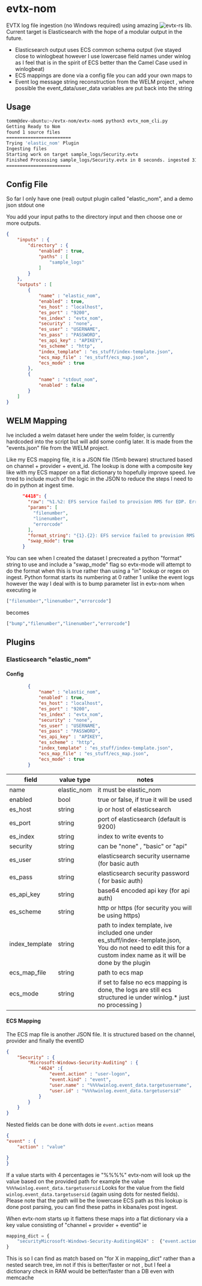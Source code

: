 # evtx-nom
EVTX log file ingestion (no Windows required) using amazing ![evtx-rs](https://github.com/omerbenamram/evtx) lib. Current target is Elasticsearch with the hope of a modular output in the future.

* Elasticsearch output uses ECS common schema output (ive stayed close to winlogbeat however I use lowercase field names under winlog as I feel that is in the spirit of ECS better than the Camel Case used in winlogbeat)
* ECS mappings are done via a config file you can add your own maps to
* Event log message string reconstruction from the WELM project , where possible the event_data/user_data variables are put back into the string

## Usage

``` bash
tomm@dev-ubuntu:~/evtx-nom/evtx-nom$ python3 evtx_nom_cli.py 
Getting Ready to Nom
found 1 source files
========================
Trying 'elastic_nom' Plugin
Ingesting files
Starting work on target sample_logs/Security.evtx
Finished Processing sample_logs/Security.evtx in 8 seconds. ingested 31828 out of 31828 events
========================
```

## Config File

So far I only have one (real) output plugin called "elastic_nom", and a demo json stdout one

You add your input paths to the directory input and then choose one or more outputs.

``` json
{
    "inputs" : {
        "directory" : {
            "enabled" : true,
            "paths" : [
                "sample_logs"
            ]
        }
    },
    "outputs" : [
        {
            "name" : "elastic_nom",
            "enabled" : true,
            "es_host" : "localhost",
            "es_port" : "9200",
            "es_index" : "evtx_nom",
            "security" : "none",
            "es_user" : "USERNAME",
            "es_pass" : "PASSWORD",
            "es_api_key" : "APIKEY",
            "es_scheme" : "http",
            "index_template" : "es_stuff/index-template.json",
            "ecs_map_file" : "es_stuff/ecs_map.json",
            "ecs_mode" : true
        },
        {
            "name" : "stdout_nom",
            "enabled" : false
        }
    ]
}

```

## WELM Mapping

Ive included a welm dataset here under the welm folder, is currently hardcoded into the script but will add some config later. It is made from the "events.json" file from the WELM project. 

Like my ECS mapping file, it is a JSON file (15mb beware) structured based on channel + provider + event_id. The lookup is done with a composite key like with my ECS mapper on a flat dictionary to hopefully improve speed. Ive trred to include much of the logic in the JSON to reduce the steps I need to do in python at ingest time.

``` json
      "4418": {
        "raw": "%1.%2: EFS service failed to provision RMS for EDP. Error code: %3.",
        "params": [
          "filenumber",
          "linenumber",
          "errorcode"
        ],
        "format_string": "{1}.{2}: EFS service failed to provision RMS for EDP. Error code: {3}.",
        "swap_mode": true
      }
```

You can see when I created the dataset I precreated a python "format" string to use and include a "swap_mode" flag so evtx-mode will attempt to do the format when this is true rather than using a "in" lookup or regex on ingest. Python format starts its numbering at 0 rather 1 unlike the event logs however the way I deal with is to bump parameter list in evtx-nom when executing ie

``` python
["filenumber","linenumber","errorcode"]
```
becomes

``` python
["bump","filenumber","linenumber","errorcode"]
```


## Plugins

### Elasticsearch "elastic_nom"

#### Config

``` json
        {
            "name" : "elastic_nom",
            "enabled" : true,
            "es_host" : "localhost",
            "es_port" : "9200",
            "es_index" : "evtx_nom",
            "security" : "none",
            "es_user" : "USERNAME",
            "es_pass" : "PASSWORD",
            "es_api_key" : "APIKEY",
            "es_scheme" : "http",
            "index_template" : "es_stuff/index-template.json",
            "ecs_map_file" : "es_stuff/ecs_map.json",
            "ecs_mode" : true
        }
```

| field | value type | notes |
| --- | --- | --- |
| name | elastic_nom | it must be elastic_nom |
| enabled | bool | true or false, if true it will be used |
| es_host | string | ip or host of elasticsearch |
| es_port | string | port of elasticsearch (default is 9200) |
| es_index | string | index to write events to |
| security | string | can be "none" , "basic" or "api" |
| es_user | string | elasticsearch security username (for basic auth |
| es_pass | string | elasticsearch security password ( for basic auth)|
| es_api_key | string | base64 encoded api key (for api auth) |
| es_scheme| string | http or https (for security you will be using https) |
| index_template | string | path to index template, ive included one under es_stuff/index-template.json, You do not need to edit this for a custom index name as it will be done by the plugin |
| ecs_map_file | string | path to ecs map |
| ecs_mode | string | if set to false no ecs mapping is done, the logs are still ecs structured ie under winlog.* just no processing ) |

#### ECS Mapping

The ECS map file is another JSON file. It is structured based on the channel, provider and finally the eventID

``` json
{
    "Security" : {
        "Microsoft-Windows-Security-Auditing" : {
            "4624" :{
                "event.action" : "user-logon",
                "event.kind" : "event",
                "user.name" : "%%%%winlog.event_data.targetusername",
                "user.id" : "%%%%winlog.event_data.targetusersid"
            }
        }
    }
}

```

Nested fields can be done with dots ie ```event.action``` means

``` json
{
"event" : {
    "action" : "value"

}
}
```

If a value starts with 4 percentages ie "%%%%" evtx-nom will look up the value based on the provided path for example the value ```%%%%winlog.event_data.targetusersid``` Looks for the value from the field 
```winlog.event_data.targetusersid``` (again using dots for nested fields). Please note that the path will be the lowercase ECS path as this lookup is done post parsing, you can find these paths in kibana/es post ingest.

When evtx-nom starts up it flattens these maps into a flat dictionary via a key value consisting of "channel + provider + eventid" ie

``` python
mapping_dict = {
    "securityMicrosoft-Windows-Security-Auditing4624" :  {"event.action" : "user-logon"}
}
```

This is so I can find as match based on "for X in mapping_dict" rather than a nested search tree, im not if this is better/faster or not , but I feel a dictionary check in RAM would be better/faster than a DB even with memcache

